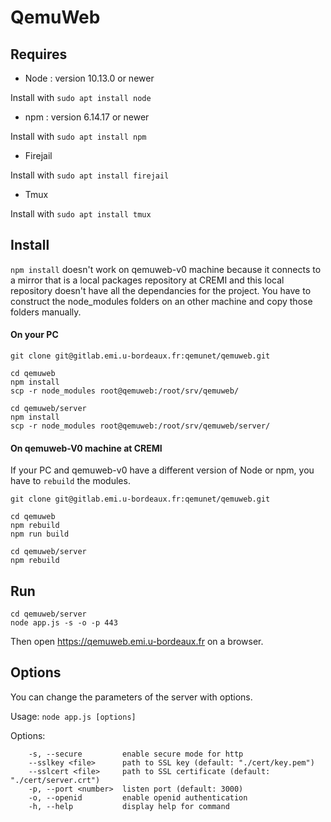 # QemuWeb

## Requires
- Node : version 10.13.0 or newer

Install with `sudo apt install node`

- npm : version 6.14.17 or newer

Install with `sudo apt install npm`

- Firejail

Install with `sudo apt install firejail`

- Tmux

Install with `sudo apt install tmux`

## Install

`npm install` doesn't work on qemuweb-v0 machine because it connects to a mirror that is a local packages repository at CREMI and this local repository doesn't have all the dependancies for the project. You have to construct the node_modules folders on an other machine and copy those folders manually.

#### On your PC
```
git clone git@gitlab.emi.u-bordeaux.fr:qemunet/qemuweb.git
```
```
cd qemuweb
npm install
scp -r node_modules root@qemuweb:/root/srv/qemuweb/

cd qemuweb/server
npm install
scp -r node_modules root@qemuweb:/root/srv/qemuweb/server/
```

#### On qemuweb-V0 machine at CREMI
If your PC and qemuweb-v0 have a different version of Node or npm, you have to `rebuild` the modules.
```
git clone git@gitlab.emi.u-bordeaux.fr:qemunet/qemuweb.git
```
```
cd qemuweb
npm rebuild
npm run build

cd qemuweb/server
npm rebuild
```

## Run

```
cd qemuweb/server
node app.js -s -o -p 443
```
Then open https://qemuweb.emi.u-bordeaux.fr on a browser.

## Options

You can change the parameters of the server with options.

Usage: ```node app.js [options]```

Options:
```
    -s, --secure         enable secure mode for http
    --sslkey <file>      path to SSL key (default: "./cert/key.pem")
    --sslcert <file>     path to SSL certificate (default: "./cert/server.crt")
    -p, --port <number>  listen port (default: 3000)
    -o, --openid         enable openid authentication
    -h, --help           display help for command
```



